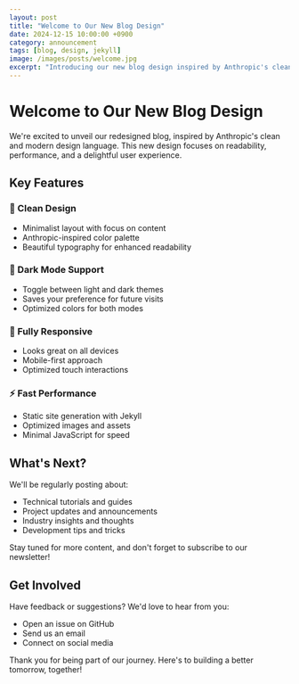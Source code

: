 ```yaml
---
layout: post
title: "Welcome to Our New Blog Design"
date: 2024-12-15 10:00:00 +0900
category: announcement
tags: [blog, design, jekyll]
image: /images/posts/welcome.jpg
excerpt: "Introducing our new blog design inspired by Anthropic's clean and modern aesthetic. Built with Jekyll and optimized for readability."
---
```


# Welcome to Our New Blog Design

We're excited to unveil our redesigned blog, inspired by Anthropic's clean and modern design language. This new design focuses on readability, performance, and a delightful user experience.

## Key Features

### 🎨 Clean Design
- Minimalist layout with focus on content
- Anthropic-inspired color palette
- Beautiful typography for enhanced readability

### 🌙 Dark Mode Support
- Toggle between light and dark themes
- Saves your preference for future visits
- Optimized colors for both modes

### 📱 Fully Responsive
- Looks great on all devices
- Mobile-first approach
- Optimized touch interactions

### ⚡ Fast Performance
- Static site generation with Jekyll
- Optimized images and assets
- Minimal JavaScript for speed

## What's Next?

We'll be regularly posting about:
- Technical tutorials and guides
- Project updates and announcements
- Industry insights and thoughts
- Development tips and tricks

Stay tuned for more content, and don't forget to subscribe to our newsletter!

## Get Involved

Have feedback or suggestions? We'd love to hear from you:
- Open an issue on GitHub
- Send us an email
- Connect on social media

Thank you for being part of our journey. Here's to building a better tomorrow, together!